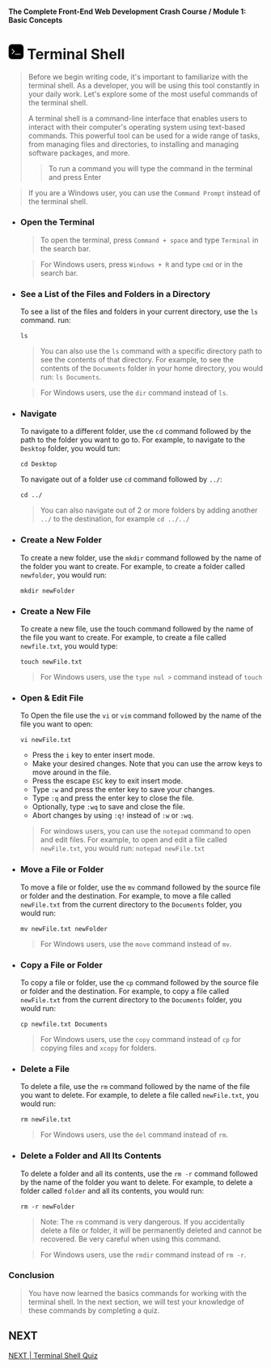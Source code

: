 #### The Complete Front-End Web Development Crash Course / Module 1: Basic Concepts

# <img src="../imgs/terminal-icon.jpeg" width="30"/> Terminal Shell
>Before we begin writing code, it's important to familiarize with the terminal shell.
>As a developer, you will be using this tool constantly in your daily work.
>Let's explore some of the most useful commands of the terminal shell.
>
>A terminal shell is a command-line interface that enables users to interact with their computer's operating system using text-based commands. This powerful tool can be used for a wide range of tasks, from managing files and directories, to installing and managing software packages, and more.
>> To run a command you will type the command in the terminal and press Enter 

> If you are a Windows user, you can use the `Command Prompt` instead of the terminal shell.
- ### Open the Terminal
  > To open the terminal, press `Command + space` and type `Terminal` in the search bar.
  
  > For Windows users, press `Windows + R` and type `cmd` or in the search bar.

- ### See a List of the Files and Folders in a Directory
  To see a list of the files and folders in your current directory, use the `ls` command. run:
   ```shell
  ls
    ``` 
  >You can also use the `ls` command with a specific directory path to see the contents of that directory. For example, to see the contents of the `Documents` folder in your home directory, you would run:
  >`ls Documents`.
   
  >For Windows users, use the `dir` command instead of `ls`.

- ### Navigate
  To navigate to a different folder, use the `cd` command followed by the path to the folder you want to go to. For example, to navigate to the `Desktop` folder, you would tun:
    ```shell
    cd Desktop
    ```
  To navigate out of a folder use `cd` command followed by `../`:
    ```shell
    cd ../
    ```
  > You can also navigate out of 2 or more folders by adding another `../` to the destination, for example  `cd ../../`
  
- ### Create a New Folder
    To create a new folder, use the `mkdir` command followed by the name of the folder you want to create. For example, to create a folder called `newfolder`, you would run:
    ```shell
    mkdir newFolder
    ```
  
- ### Create a New File
    To create a new file, use the touch command followed by the name of the file you want to create. For example, to create a file called `newfile.txt`, you would type:
    ```shell
    touch newFile.txt
    ```
   > For Windows users, use the `type nul >` command instead of `touch`

- ### Open & Edit File
  To Open the file use the `vi` or `vim` command followed by the name of the file you want to open:
  ```shell
  vi newFile.txt
    ```
  - Press the `i` key to enter insert mode.
  - Make your desired changes. Note that you can use the arrow keys to move around in the file.
  - Press the escape `ESC` key to exit insert mode.
  - Type `:w` and press the enter key to save your changes.
  - Type `:q` and press the enter key to close the file. 
  - Optionally, type `:wq` to save and close the file. 
  - Abort changes by using `:q!` instead of `:w` or `:wq`.
  > For windows users, you can use the `notepad` command to open and edit files.
  > For example, to open and edit a file called `newFile.txt`, you would run:
  > `notepad newFile.txt`

- ### Move a File or Folder
  To move a file or folder, use the `mv` command followed by the source file or folder and the destination. For example, to move a file called `newFile.txt` from the current directory to the `Documents` folder, you would run:
    ```shell
    mv newFile.txt newFolder
    ```
  > For Windows users, use the `move` command instead of `mv`.

- ### Copy a File or Folder
    To copy a file or folder, use the `cp` command followed by the source file or folder and the destination. For example, to copy a file called `newFile.txt` from the current directory to the `Documents` folder, you would run:
    ```shell
    cp newfile.txt Documents
    ```
    > For Windows users, use the `copy` command instead of `cp` for copying files and `xcopy` for folders.
  
- ### Delete a File
    To delete a file, use the `rm` command followed by the name of the file you want to delete. For example, to delete a file called `newFile.txt`, you would run:
    ```shell
    rm newFile.txt
    ```
    > For Windows users, use the `del` command instead of `rm`.

- ### Delete a Folder and All Its Contents
    To delete a folder and all its contents, use the `rm -r` command followed by the name of the folder you want to delete. For example, to delete a folder called `folder` and all its contents, you would run:
    ```shell
    rm -r newFolder
    ```
  > Note: The `rm` command is very dangerous. If you accidentally delete a file or folder, it will be permanently deleted and cannot be recovered. Be very careful when using this command.
   
  > For Windows users, use the `rmdir` command instead of `rm -r`.

### Conclusion   
> You have now learned the basics commands for working with the terminal shell.
> In the next section, we will test your knowledge of these commands by completing a quiz.

## NEXT
[NEXT | Terminal Shell Quiz](./terminal_quiz.md)